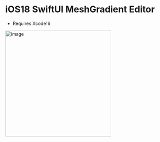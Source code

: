 # iOS18 SwiftUI MeshGradient Editor

- Requires Xcode16

<img width="333" alt="image" src="https://github.com/muukii/swiftui-mesh-gradient-editor/assets/1888355/5176d809-f548-4612-960c-2383bcb4bc13">

